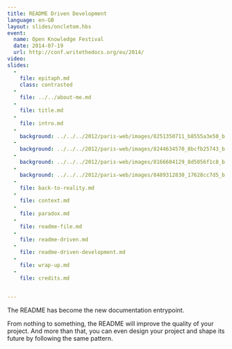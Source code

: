 ```yaml
---
title: README Driven Development
language: en-GB
layout: slides/oncletom.hbs
event:
  name: Open Knowledge Festival
  date: 2014-07-19
  url: http://conf.writethedocs.org/eu/2014/
video:
slides:
  -
    file: epitaph.md
    class: contrasted
  -
    file: ../../about-me.md
  -
    file: title.md
  -
    file: intro.md
  -
    background: ../../../2012/paris-web/images/8251350711_b8555a3e50_b.jpg
  -
    background: ../../../2012/paris-web/images/8244634570_8bcfb25743_b.jpg
  -
    background: ../../../2012/paris-web/images/8166604129_8d5056f1c8_b.jpg
  -
    background: ../../../2012/paris-web/images/8489312830_17628cc7d5_b.jpg
  -
    file: back-to-reality.md
  -
    file: context.md
  -
    file: paradox.md
  -
    file: readme-file.md
  -
    file: readme-driven.md
  -
    file: readme-driven-development.md
  -
    file: wrap-up.md
  -
    file: credits.md


---
```


The README has become the new documentation entrypoint.

From nothing to something, the README will improve the quality of your project.
And more than that, you can even design your project and shape its future by
following the same pattern.